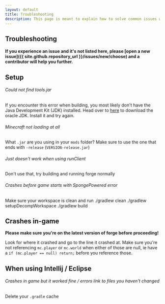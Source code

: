 ```yaml
---
layout: default
title: Troubleshooting
description: This page is meant to explain how to solve common issues when installing or using KAMI Blue. 
---
```


## Troubleshooting

#### If you experience an issue and it's not listed here, please [open a new issue]({{ site.github.repository_url }}/issues/new/choose) and a contributor will help you further.

## Setup
###### Could not find tools.jar
If you encounter this error when building, you most likely don't have the Java Development Kit (JDK) installed.
Head over to [here](http://www.oracle.com/technetwork/java/javase/downloads/jdk8-downloads-2133151.html) to download the oracle JDK. Install it and try again.

###### Minecraft not loading at all
What `.jar` are you using in your `mods` folder? Make sure to use the one that ends with `-release` (`VERSION-release.jar`)

###### Just doesn't work when using runClient
Don't use that, try building and running forge normally

###### Crashes before game starts with SpongePowered error
Make sure your workspace is clean and run
./gradlew clean
./gradlew setupDecompWorkspace
./gradlew build

## Crashes in-game

**Please make sure you're on the latest version of forge before proceeding!**

Look for where it crashed and go to the line it crashed at. Make sure you're not referencing `mc.player` or `mc.world` when either of those are null, ie have a `if (mc.player == null) return;` before you reference those.

## When using Intellij / Eclipse

###### Crashes in game but it worked fine / errors link to files you haven't changed

Delete your `.gradle` cache
